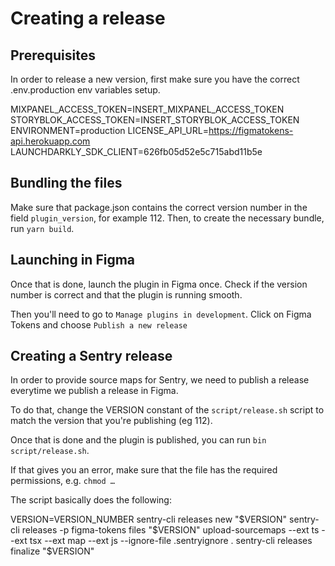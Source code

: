 # Creating a release

## Prerequisites

In order to release a new version, first make sure you have the correct .env.production env variables setup.

MIXPANEL_ACCESS_TOKEN=INSERT_MIXPANEL_ACCESS_TOKEN
STORYBLOK_ACCESS_TOKEN=INSERT_STORYBLOK_ACCESS_TOKEN
ENVIRONMENT=production
LICENSE_API_URL=https://figmatokens-api.herokuapp.com
LAUNCHDARKLY_SDK_CLIENT=626fb05d52e5c715abd11b5e

## Bundling the files

Make sure that package.json contains the correct version number in the field `plugin_version`, for example 112.
Then, to create the necessary bundle, run `yarn build`.

## Launching in Figma

Once that is done, launch the plugin in Figma once. Check if the version number is correct and that the plugin is running smooth.

Then you'll need to go to `Manage plugins in development`.
Click on Figma Tokens and choose `Publish a new release`

## Creating a Sentry release

In order to provide source maps for Sentry, we need to publish a release everytime we publish a release in Figma.

To do that, change the VERSION constant of the `script/release.sh` script to match the version that you're publishing (eg 112). 

Once that is done and the plugin is published, you can run `bin script/release.sh`. 

If that gives you an error, make sure that the file has the required permissions, e.g. `chmod …`

The script basically does the following:

VERSION=VERSION_NUMBER
sentry-cli releases new "$VERSION"
sentry-cli releases -p figma-tokens files "$VERSION" upload-sourcemaps --ext ts --ext tsx --ext map --ext js --ignore-file .sentryignore .
sentry-cli releases finalize "$VERSION"
